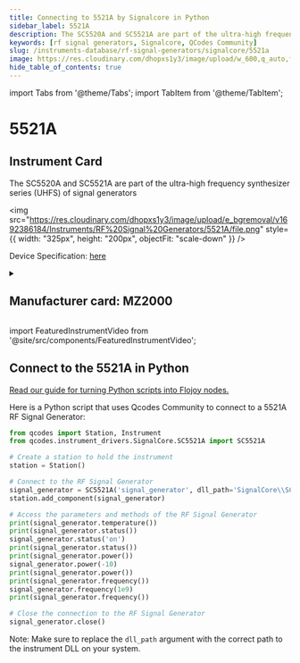 ```yaml
---
title: Connecting to 5521A by Signalcore in Python
sidebar_label: 5521A
description: The SC5520A and SC5521A are part of the ultra-high frequency synthesizer series (UHFS) of signal generators
keywords: [rf signal generators, Signalcore, QCodes Community]
slug: /instruments-database/rf-signal-generators/signalcore/5521a
image: https://res.cloudinary.com/dhopxs1y3/image/upload/w_600,q_auto,f_auto/e_bgremoval/v1692386184/Instruments/RF%20Signal%20Generators/5521A/file.jpg
hide_table_of_contents: true
---
```


import Tabs from '@theme/Tabs';
import TabItem from '@theme/TabItem';

# 5521A

## Instrument Card

<div className="flex">

<div>

The SC5520A and SC5521A are part of the ultra-high frequency synthesizer series (UHFS) of signal generators

</div>

<img src="https://res.cloudinary.com/dhopxs1y3/image/upload/e_bgremoval/v1692386184/Instruments/RF%20Signal%20Generators/5521A/file.png" style={{ width: "325px", height: "200px", objectFit: "scale-down" }} />

</div>

<div className="flex text-center">

<p>Device Specification: <a target="\_blank" href="/instruments-database/all-instruments/">here</a></p>

</div>

<details style={{ marginTop: "15px"}}>
<summary><h2>Manufacturer card: MZ2000</h2></summary>

<img src="https://res.cloudinary.com/dhopxs1y3/image/upload/v1692806208/Instruments/Vendor%20Logos/Signalcore.png" style={{ width: "100%", height: "170px",objectFit: "scale-down" }} />

Founded in 2009, SignalCore, Inc. is a privately held company based in Georgetown, Texas. SignalCore designs and manufactures high quality, instrument grade RF and microwave subsystems. We serve customers worldwide in the industries of measurement, communications, aerospace, defense, academia, and electronics manufacturing. Our extensive engineering knowledge and experience in the design and manufacturing of high performance RF and microwave solutions ensures that our products are of the highest quality and reliability in the industry.

<ul>
  <li>Headquarters: Georgetown, Texas</li>
  <li>Yearly Revenue (millions, USD): 2.4</li>
  <li>Vendor Website: <a href="https://www.signalcore.com/">here</a></li>
</ul>
</details>

import FeaturedInstrumentVideo from '@site/src/components/FeaturedInstrumentVideo';

<FeaturedInstrumentVideo category='WIDGET2000' manufacturer='MZ2000'></FeaturedInstrumentVideo>


## Connect to the 5521A in Python

[Read our guide for turning Python scripts into Flojoy nodes.](https://docs.flojoy.ai/custom-nodes/creating-custom-node/)
<Tabs>

<TabItem value="Flojoy" label="Flojoy" className="flojoy-instrument-tabs">

<NodeCardCollection category='WIDGET2000' manufacturer='MZ2000'></NodeCardCollection>

</TabItem>
<TabItem value="QCodes Community" label="QCodes Community">

Here is a Python script that uses Qcodes Community to connect to a 5521A RF Signal Generator:

```python
from qcodes import Station, Instrument
from qcodes.instrument_drivers.SignalCore.SC5521A import SC5521A

# Create a station to hold the instrument
station = Station()

# Connect to the RF Signal Generator
signal_generator = SC5521A('signal_generator', dll_path='SignalCore\\SC5520A\\api\\c\\scipci\\x64\\sc5520a_uhfs.dll')
station.add_component(signal_generator)

# Access the parameters and methods of the RF Signal Generator
print(signal_generator.temperature())
print(signal_generator.status())
signal_generator.status('on')
print(signal_generator.status())
print(signal_generator.power())
signal_generator.power(-10)
print(signal_generator.power())
print(signal_generator.frequency())
signal_generator.frequency(1e9)
print(signal_generator.frequency())

# Close the connection to the RF Signal Generator
signal_generator.close()
```

Note: Make sure to replace the `dll_path` argument with the correct path to the instrument DLL on your system.

</TabItem>
</Tabs>